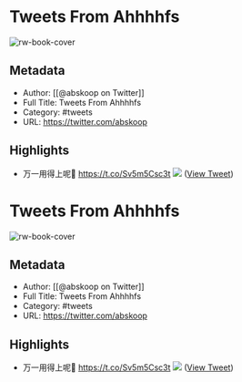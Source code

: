 # Tweets From Ahhhhfs

![rw-book-cover](https://pbs.twimg.com/profile_images/1429676617329119233/C_U_KwBv.jpg)

## Metadata
- Author: [[@abskoop on Twitter]]
- Full Title: Tweets From Ahhhhfs
- Category: #tweets
- URL: https://twitter.com/abskoop

## Highlights
- 万一用得上呢🤤 https://t.co/Sv5m5Csc3t
  ![](https://pbs.twimg.com/media/GBe3GzpbAAA0iM_.jpg) ([View Tweet](https://twitter.com/abskoop/status/1736057515484569882))
# Tweets From Ahhhhfs

![rw-book-cover](https://pbs.twimg.com/profile_images/1429676617329119233/C_U_KwBv.jpg)

## Metadata
- Author: [[@abskoop on Twitter]]
- Full Title: Tweets From Ahhhhfs
- Category: #tweets
- URL: https://twitter.com/abskoop

## Highlights
- 万一用得上呢🤤 https://t.co/Sv5m5Csc3t
  ![](https://pbs.twimg.com/media/GBe3GzpbAAA0iM_.jpg) ([View Tweet](https://twitter.com/abskoop/status/1736057515484569882))
